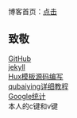 博客首页：[点击](https://qdchenyixuan.github.io/)

## 致敬  
[GitHub](https://github.com)  
[jekyll](http://jekyll.com.cn/)  
[Hux模板源码编写](http://huangxuan.me/)  
[qubaiying详细教程](https://github.com/qiubaiying/qiubaiying.github.io)  
[Google统计](https://analytics.google.com/analytics)   
本人的c键和v键  
    
      


